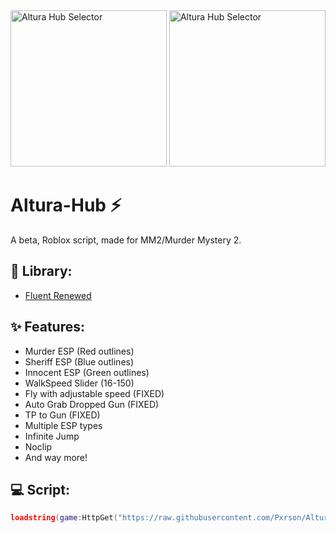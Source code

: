 <img src="https://github.com/user-attachments/assets/4ce93e8e-e9a8-4ac5-b10c-945757da25ca" alt="Altura Hub Selector" width="250">
<img src="https://github.com/user-attachments/assets/e61452cb-39b9-45fb-b8db-04b0e516316a" alt="Altura Hub Selector" width="250">



# Altura-Hub ⚡
A beta, Roblox script, made for MM2/Murder Mystery 2.

## 🔧 Library:
- [Fluent Renewed](https://github.com/ActualMasterOogway/Fluent-Renewed)

## ✨ Features:
- Murder ESP (Red outlines)
- Sheriff ESP (Blue outlines)
- Innocent ESP (Green outlines)
- WalkSpeed Slider (16-150)
- Fly with adjustable speed (FIXED)
- Auto Grab Dropped Gun (FIXED)
- TP to Gun (FIXED)
- Multiple ESP types
- Infinite Jump
- Noclip
- And way more!

## 💻 Script:
```lua
loadstring(game:HttpGet("https://raw.githubusercontent.com/Pxrson/Altura-Hub/refs/heads/main/Selector.lua",true))()
